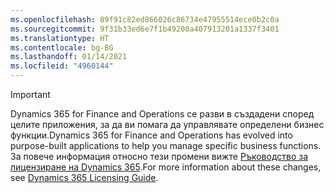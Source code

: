 ```yaml
---
ms.openlocfilehash: 89f91c82ed866026c86734e47955514ece0b2c0a
ms.sourcegitcommit: 9f31b33ed6e7f1b49200a407913201a1337f3401
ms.translationtype: HT
ms.contentlocale: bg-BG
ms.lasthandoff: 01/14/2021
ms.locfileid: "4960144"
---
```

> [!IMPORTANT]
> <span data-ttu-id="eb87d-101">Dynamics 365 for Finance and Operations се разви в създадени според целите приложения, за да ви помага да управлявате определени бизнес функции.</span><span class="sxs-lookup"><span data-stu-id="eb87d-101">Dynamics 365 for Finance and Operations has evolved into purpose-built applications to help you manage specific business functions.</span></span> <span data-ttu-id="eb87d-102">За повече информация относно тези промени вижте [Ръководство за лицензиране на Dynamics 365](https://go.microsoft.com/fwlink/p/?LinkId=866544).</span><span class="sxs-lookup"><span data-stu-id="eb87d-102">For more information about these changes, see [Dynamics 365 Licensing Guide](https://go.microsoft.com/fwlink/p/?LinkId=866544).</span></span>
 
